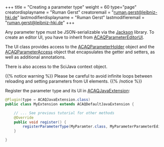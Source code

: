 +++
title = "Creating a parameter type"
weight = 60
type="page"
creatordisplayname = "Ruman Gerst"
creatoremail = "ruman.gerst@leibniz-hki.de"
lastmodifierdisplayname = "Ruman Gerst"
lastmodifieremail = "ruman.gerst@leibniz-hki.de"
+++

Any parameter type must be JSON-serializable via the [Jackson](https://github.com/FasterXML/jackson) library. To create an editor UI, you have to inherit from [ACAQParameterEditorUI](/external/apidocs/org/hkijena/acaq5/ui/grapheditor/settings/ACAQParameterEditorUI.html).

The UI class provides access to the [ACAQParameterHolder](/external/apidocs/org/hkijena/acaq5/api/parameters/ACAQParameterHolder.html) object and the [ACAQParameterAccess](/external/apidocs/org/hkijena/acaq5/api/parameters/ACAQParameterAccess.html) object that encapsulates the getter and setters, as well as additional annotations.

There is also access to the SciJava context object.

{{% notice warning %}}
Please be careful to avoid infinite loops between reloading and setting parameters from UI elements.
{{% /notice %}}

Register the parameter type and its UI in [ACAQJavaExtension](/external/apidocs/org/hkijena/acaq5/ACAQJavaExtension.html):

```java
@Plugin(type = ACAQJavaExtension.class)
public class MyExtension extends ACAQDefaultJavaExtension {

    // ... See previous tutorial for other methods
    @Override
    public void register() {
        registerParameterType(MyParamter.class, MyParameterParameterEditorUI.class, "My parameter", "A custom parameter type");
    }

}
```

